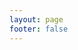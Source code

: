 ```yaml
---
layout: page
footer: false
---
```


<script setup>
import {
  VPTeamPage,
  VPTeamPageTitle,
  VPTeamMembers,
  VPTeamPageSection
} from 'vitepress/theme'

const members = [
  {
    name: "Michael Wurster",
    avatar: "https://www.github.com/miwurster.png",
    desc: "Software Engineer with 10+ years at tech giants & startups, 20+ research papers. Skilled in Java, TypeScript, Python, and Kubernetes. Loves continuous delivery!",
    links: [
      { icon: "github", link: "https://github.com/miwurster" },
      { icon: "twitter", link: "https://twitter.com/miwurster" },
      { icon: "linkedin", link: "https://www.linkedin.com/in/miwurster" },
      { icon: {
          svg: '<svg xmlns="http://www.w3.org/2000/svg" viewBox="0 0 512 512"><!--!Font Awesome Free 6.5.1 by @fontawesome - https://fontawesome.com License - https://fontawesome.com/license/free Copyright 2024 Fonticons, Inc.--><path d="M48 64C21.5 64 0 85.5 0 112c0 15.1 7.1 29.3 19.2 38.4L236.8 313.6c11.4 8.5 27 8.5 38.4 0L492.8 150.4c12.1-9.1 19.2-23.3 19.2-38.4c0-26.5-21.5-48-48-48H48zM0 176V384c0 35.3 28.7 64 64 64H448c35.3 0 64-28.7 64-64V176L294.4 339.2c-22.8 17.1-54 17.1-76.8 0L0 176z"/></svg>'
        },
        link: "mailto:miwurster@gmail.com"
      },
    ]
  },
]
</script>

<VPTeamPage style="margin-top: 3em">
  <VPTeamMembers size="medium" :members="members" />
</VPTeamPage>
